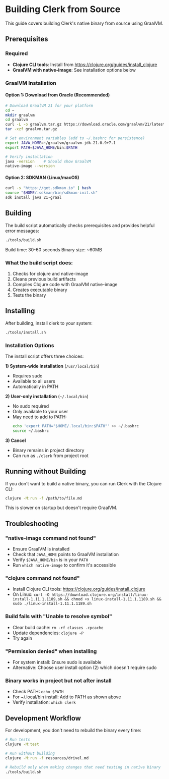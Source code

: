 # Building Clerk from Source

This guide covers building Clerk's native binary from source using GraalVM.

## Prerequisites

### Required

- **Clojure CLI tools**: Install from https://clojure.org/guides/install_clojure
- **GraalVM with native-image**: See installation options below

### GraalVM Installation

#### Option 1: Download from Oracle (Recommended)

```bash
# Download GraalVM 21 for your platform
cd ~
mkdir graalvm
cd graalvm
curl -L -o graalvm.tar.gz https://download.oracle.com/graalvm/21/latest/graalvm-jdk-21_linux-x64_bin.tar.gz
tar -xzf graalvm.tar.gz

# Set environment variables (add to ~/.bashrc for persistence)
export JAVA_HOME=~/graalvm/graalvm-jdk-21.0.9+7.1
export PATH=$JAVA_HOME/bin:$PATH

# Verify installation
java -version    # Should show GraalVM
native-image --version
```

#### Option 2: SDKMAN (Linux/macOS)

```bash
curl -s "https://get.sdkman.io" | bash
source "$HOME/.sdkman/bin/sdkman-init.sh"
sdk install java 21-graal
```

## Building

The build script automatically checks prerequisites and provides helpful error messages:

```bash
./tools/build.sh
```

Build time: 30-60 seconds
Binary size: ~60MB

### What the build script does:

1. Checks for clojure and native-image
2. Cleans previous build artifacts
3. Compiles Clojure code with GraalVM native-image
4. Creates executable binary
5. Tests the binary

## Installing

After building, install clerk to your system:

```bash
./tools/install.sh
```

### Installation Options

The install script offers three choices:

**1) System-wide installation** (`/usr/local/bin`)

- Requires sudo
- Available to all users
- Automatically in PATH

**2) User-only installation** (`~/.local/bin`)

- No sudo required
- Only available to your user
- May need to add to PATH:
  ```bash
  echo 'export PATH="$HOME/.local/bin:$PATH"' >> ~/.bashrc
  source ~/.bashrc
  ```

**3) Cancel**

- Binary remains in project directory
- Can run as `./clerk` from project root

## Running without Building

If you don't want to build a native binary, you can run Clerk with the Clojure CLI:

```bash
clojure -M:run -f /path/to/file.md
```

This is slower on startup but doesn't require GraalVM.

## Troubleshooting

### "native-image command not found"

- Ensure GraalVM is installed
- Check that `JAVA_HOME` points to GraalVM installation
- Verify `$JAVA_HOME/bin` is in your `PATH`
- Run `which native-image` to confirm it's accessible

### "clojure command not found"

- Install Clojure CLI tools: https://clojure.org/guides/install_clojure
- On Linux: `curl -O https://download.clojure.org/install/linux-install-1.11.1.1189.sh && chmod +x linux-install-1.11.1.1189.sh && sudo ./linux-install-1.11.1.1189.sh`

### Build fails with "Unable to resolve symbol"

- Clear build cache: `rm -rf classes .cpcache`
- Update dependencies: `clojure -P`
- Try again

### "Permission denied" when installing

- For system install: Ensure sudo is available
- Alternative: Choose user install option (2) which doesn't require sudo

### Binary works in project but not after install

- Check PATH: `echo $PATH`
- For ~/.local/bin install: Add to PATH as shown above
- Verify installation: `which clerk`

## Development Workflow

For development, you don't need to rebuild the binary every time:

```bash
# Run tests
clojure -M:test

# Run without building
clojure -M:run -f resources/drivel.md

# Rebuild only when making changes that need testing in native binary
./tools/build.sh
```
